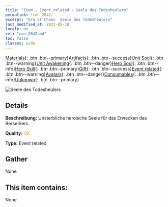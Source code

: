 ```yaml
---
title: "Item - Event related - Seele des Todesheulers"
permalink: /con_2042/
excerpt: "Era of Chaos  Seele des Todesheulers"
last_modified_at: 2021-05-18
locale: de
ref: "con_2042.md"
toc: false
classes: wide
---
```

 [Materials](/ItemsDE/){: .btn .btn--primary}[Artifacts](/ItemsDE/Artifacts/){: .btn .btn--success}[Unit Soul](/ItemsDE/UnitSoul/){: .btn .btn--warning}[Unit Awakening](/ItemsDE/UnitAwakening/){: .btn .btn--danger}[Hero Soul](/ItemsDE/HeroSoul/){: .btn .btn--info}[Hero Skill](/ItemsDE/HeroSkill/){: .btn .btn--primary}[Gift](/ItemsDE/Gift/){: .btn .btn--success}[Event related](/ItemsDE/Events/){: .btn .btn--warning}[Avatars](/ItemsDE/Avatars/){: .btn .btn--danger}[Consumables](/ItemsDE/Consumables/){: .btn .btn--info}[Unknown](/ItemsDE/Unknown/){: .btn .btn--primary}

 ![Seele des Todesheulers](/images/t/juexing_408.jpg)

## Details
 **Beschreibung:** Unsterbliche heroische Seele für das Erwecken des Berserkers.

 **Quality:** <span style="color: #FF8C00">OK</span>

 **Type:** Event related

## Gather

  None

## This item contains:

  None

